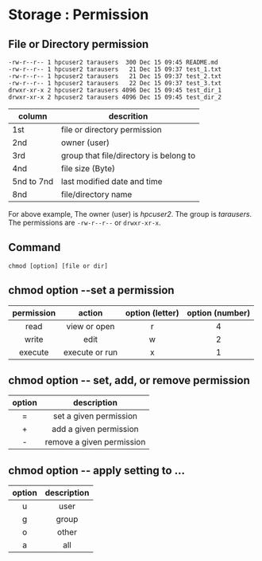 # Storage : Permission
## File or Directory permission
```
-rw-r--r-- 1 hpcuser2 tarausers  300 Dec 15 09:45 README.md
-rw-r--r-- 1 hpcuser2 tarausers   21 Dec 15 09:37 test_1.txt
-rw-r--r-- 1 hpcuser2 tarausers   21 Dec 15 09:37 test_2.txt
-rw-r--r-- 1 hpcuser2 tarausers   22 Dec 15 09:37 test_3.txt
drwxr-xr-x 2 hpcuser2 tarausers 4096 Dec 15 09:45 test_dir_1
drwxr-xr-x 2 hpcuser2 tarausers 4096 Dec 15 09:45 test_dir_2
```
  
| column | descrition |
|---|---|
| 1st | file or directory permission |
| 2nd | owner (user) |
| 3rd | group that file/directory is belong to |
| 4nd | file size (Byte) |
| 5nd to 7nd | last modified date and time |
| 8nd | file/directory name | 
  
For above example,
The owner (user) is *hpcuser2*. The group is *tarausers*. The permissions are `-rw-r--r--` or `drwxr-xr-x`.

## Command
```
chmod [option] [file or dir]
```
## chmod option --set a permission 

| permission | action | option (letter) | option (number)|
|:---:|:---:|:---:|:---:|
| read | view or open | r | 4 |
| write | edit | w  | 2 |
| execute | execute or run | x | 1 |

## chmod option -- set, add, or remove permission
| option | description |
|:--:|:--:|
| = | set a given permission|
| + | add a given permission |
| - | remove a given permission |

## chmod option -- apply setting to ...
| option | description |
|:--:|:--:|
| u | user |
| g | group |
| o | other |
| a | all |

